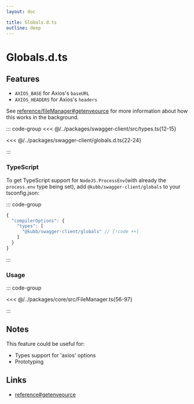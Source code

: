 ```yaml
---
layout: doc

title: Globals.d.ts
outline: deep
---
```


# Globals.d.ts

## Features

- `AXIOS_BASE` for Axios's `baseURL`
- `AXIOS_HEADERS` for Axios's `headers`

See [reference/fileManager#getenveource](/reference/fileManager#getenveource) for more information about how this works in the background.

::: code-group
<<< @/../packages/swagger-client/src/types.ts{12-15}

<<< @/../packages/swagger-client/globals.d.ts{22-24}

:::

### TypeScript

To get TypeScript support for `NodeJS.ProcessEnv`(with already the `process.env` type being set), add `@kubb/swagger-client/globals` to your tsconfig.json:

::: code-group

```typescript [tsconfig.json]
{
  "compilerOptions": {
    "types": [
      "@kubb/swagger-client/globals" // [!code ++]
    ]
  }
}
```

:::

### Usage

::: code-group

<<< @/../packages/core/src/FileManager.ts{56-97}

:::

## Notes

This feature could be useful for:

- Types support for 'axios' options
- Prototyping

## Links

- [reference#getenveource](/reference#getenveource)
